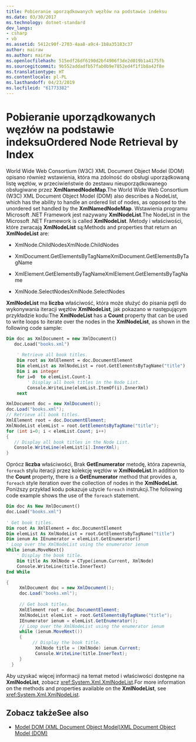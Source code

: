 ```yaml
---
title: Pobieranie uporządkowanych węzłów na podstawie indeksu
ms.date: 03/30/2017
ms.technology: dotnet-standard
dev_langs:
- csharp
- vb
ms.assetid: 5412c90f-2703-4aa8-a9c4-1b8a35183c37
author: mairaw
ms.author: mairaw
ms.openlocfilehash: 515edf26df6190d2bf4906f3de2d019b1a4175fb
ms.sourcegitcommit: 9b552addadfb57fab0b9e7852ed4f1f1b8a42f8e
ms.translationtype: HT
ms.contentlocale: pl-PL
ms.lasthandoff: 04/23/2019
ms.locfileid: "61773382"
---
```

# <a name="ordered-node-retrieval-by-index"></a><span data-ttu-id="926f4-102">Pobieranie uporządkowanych węzłów na podstawie indeksu</span><span class="sxs-lookup"><span data-stu-id="926f4-102">Ordered Node Retrieval by Index</span></span>
<span data-ttu-id="926f4-103">World Wide Web Consortium (W3C) XML Document Object Model (DOM) opisano również wstawienia, która ma zdolność do obsługi uporządkowaną listę węzłów, w przeciwieństwie do zestawu nieuporządkowanego obsługiwane przez **XmlNamedNodeMap**.</span><span class="sxs-lookup"><span data-stu-id="926f4-103">The World Wide Web Consortium (W3C) XML Document Object Model (DOM) also describes a NodeList, which has the ability to handle an ordered list of nodes, as opposed to the unordered set handled by the **XmlNamedNodeMap**.</span></span> <span data-ttu-id="926f4-104">Wstawienia programu Microsoft .NET Framework jest nazywany **XmlNodeList**.</span><span class="sxs-lookup"><span data-stu-id="926f4-104">The NodeList in the Microsoft .NET Framework is called **XmlNodeList**.</span></span> <span data-ttu-id="926f4-105">Metody i właściwości, które zwracają **XmlNodeList** są:</span><span class="sxs-lookup"><span data-stu-id="926f4-105">Methods and properties that return an **XmlNodeList** are:</span></span>  
  
- <span data-ttu-id="926f4-106">XmlNode.ChildNodes</span><span class="sxs-lookup"><span data-stu-id="926f4-106">XmlNode.ChildNodes</span></span>  
  
- <span data-ttu-id="926f4-107">XmlDocument.GetElementsByTagName</span><span class="sxs-lookup"><span data-stu-id="926f4-107">XmlDocument.GetElementsByTagName</span></span>  
  
- <span data-ttu-id="926f4-108">XmlElement.GetElementsByTagName</span><span class="sxs-lookup"><span data-stu-id="926f4-108">XmlElement.GetElementsByTagName</span></span>  
  
- <span data-ttu-id="926f4-109">XmlNode.SelectNodes</span><span class="sxs-lookup"><span data-stu-id="926f4-109">XmlNode.SelectNodes</span></span>  
  
 <span data-ttu-id="926f4-110">**XmlNodeList** ma **liczba** właściwość, która może służyć do pisania pętli do wykonywania iteracji węzłów **XmlNodeList**, jak pokazano w następującym przykładzie kodu:</span><span class="sxs-lookup"><span data-stu-id="926f4-110">The **XmlNodeList** has a **Count** property that can be used to write loops to iterate over the nodes in the **XmlNodeList**, as shown in the following code sample:</span></span>  
  
```vb  
Dim doc as XmlDocument = new XmlDocument()  
   doc.Load("books.xml")  
  
    ' Retrieve all book titles.  
    Dim root as XmlElement = doc.DocumentElement  
    Dim elemList as XmlNodeList = root.GetElementsByTagName("title")  
    Dim i as integer  
    for i=0  to elemList.Count-1  
        ' Display all book titles in the Node List.  
        Console.WriteLine(elemList.ItemOf(i).InnerXml)  
    next  
```  
  
```csharp  
XmlDocument doc = new XmlDocument();  
doc.Load("books.xml");  
// Retrieve all book titles.  
XmlElement root = doc.DocumentElement;  
XmlNodeList elemList = root.GetElementsByTagName("title");  
for (int i=0; i < elemList.Count; i++)  
{     
   // Display all book titles in the Node List.  
   Console.WriteLine(elemList[i].InnerXml);  
}   
```  
  
 <span data-ttu-id="926f4-111">Oprócz **liczba** właściwości, Brak **GetEnumerator** metodę, która zapewnia, `foreach` stylu iteracji przez kolekcję węzłów w **XmlNodeList**.</span><span class="sxs-lookup"><span data-stu-id="926f4-111">In addition to the **Count** property, there is a **GetEnumerator** method that provides a, `foreach` style iteration over the collection of nodes in the **XmlNodeList**.</span></span> <span data-ttu-id="926f4-112">Poniższy przykład kodu pokazuje użycie `foreach` instrukcji.</span><span class="sxs-lookup"><span data-stu-id="926f4-112">The following code example shows the use of the `foreach` statement.</span></span>  
  
```vb  
Dim doc As New XmlDocument()  
doc.Load("books.xml")  
  
' Get book titles.  
Dim root As XmlElement = doc.DocumentElement  
Dim elemList As XmlNodeList = root.GetElementsByTagName("title")  
Dim ienum As IEnumerator = elemList.GetEnumerator()  
' Loop over the XmlNodeList using the enumerator ienum          
While ienum.MoveNext()  
    ' Display the book title.  
    Dim title As XmlNode = CType(ienum.Current, XmlNode)  
    Console.WriteLine(title.InnerText)  
End While  
```  
  
```csharp  
{  
     XmlDocument doc = new XmlDocument();  
     doc.Load("books.xml");  
  
     // Get book titles.  
     XmlElement root = doc.DocumentElement;  
     XmlNodeList elemList = root.GetElementsByTagName("title");  
     IEnumerator ienum = elemList.GetEnumerator();    
     // Loop over the XmlNodeList using the enumerator ienum          
     while (ienum.MoveNext())  
     {  
          // Display the book title.  
           XmlNode title = (XmlNode) ienum.Current;  
           Console.WriteLine(title.InnerText);  
     }  
  }  
```  
  
 <span data-ttu-id="926f4-113">Aby uzyskać więcej informacji na temat metod i właściwości dostępne na **XmlNodeList**, zobacz <xref:System.Xml.XmlNodeList>.</span><span class="sxs-lookup"><span data-stu-id="926f4-113">For more information on the methods and properties available on the **XmlNodeList**, see <xref:System.Xml.XmlNodeList>.</span></span>  
  
## <a name="see-also"></a><span data-ttu-id="926f4-114">Zobacz także</span><span class="sxs-lookup"><span data-stu-id="926f4-114">See also</span></span>

- [<span data-ttu-id="926f4-115">Model DOM (XML Document Object Model)</span><span class="sxs-lookup"><span data-stu-id="926f4-115">XML Document Object Model (DOM)</span></span>](../../../../docs/standard/data/xml/xml-document-object-model-dom.md)
